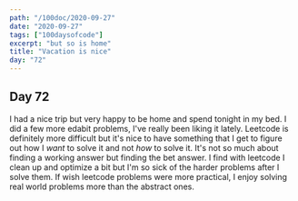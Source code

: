 ```yaml
---
path: "/100doc/2020-09-27"
date: "2020-09-27"
tags: ["100daysofcode"]
excerpt: "but so is home"
title: "Vacation is nice"
day: "72"
---
```


## Day 72

I had a nice trip but very happy to be home and spend tonight in my bed. I did a few more edabit problems, I've really been liking it lately. Leetcode is definitely more difficult but it's nice to have something that I get to figure out how I _want_ to solve it and not _how_ to solve it. It's not so much about finding a working answer but finding the bet answer. I find with leetcode I clean up and optimize a bit but I'm so sick of the harder problems after I solve them. If wish leetcode problems were more practical, I enjoy solving real world problems more than the abstract ones.
